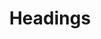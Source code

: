 ---
title: Headings
slug: application-ui-headings
categories: ["headings"]
link: '/application-ui#headings'
thumnail: '/application-ui/headings'
navigation:
  title: Headings
  icon: 'mdi-format-header-increase'

---